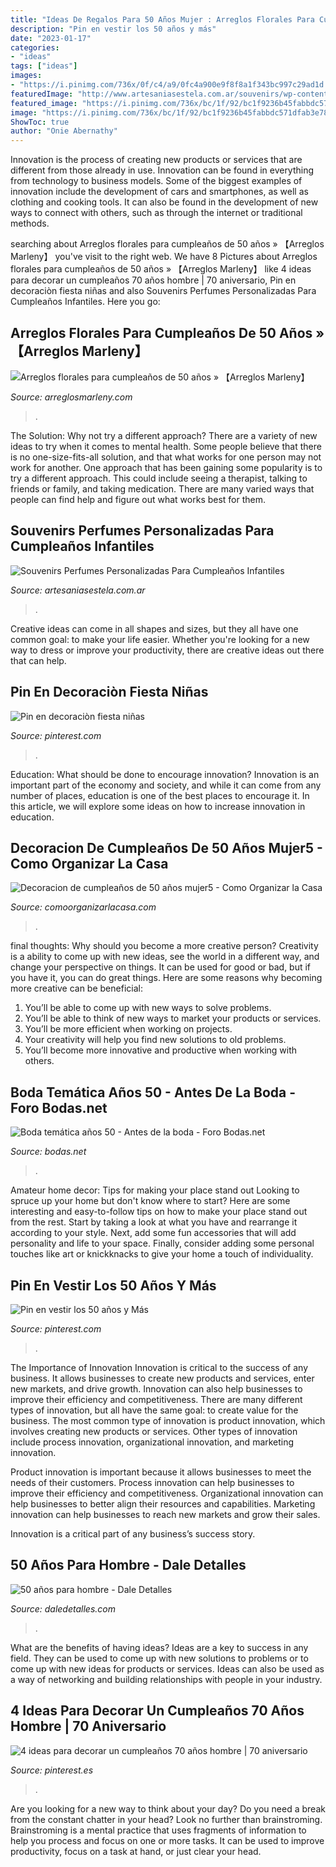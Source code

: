 ```yaml
---
title: "Ideas De Regalos Para 50 Años Mujer : Arreglos Florales Para Cumpleaños De 50 Años » 【arreglos Marleny】"
description: "Pin en vestir los 50 años y más"
date: "2023-01-17"
categories:
- "ideas"
tags: ["ideas"]
images:
- "https://i.pinimg.com/736x/0f/c4/a9/0fc4a900e9f8f8a1f343bc997c29ad1d.jpg"
featuredImage: "http://www.artesaniasestela.com.ar/souvenirs/wp-content/uploads/2012/02/Souvenirs-Perfumes.jpg"
featured_image: "https://i.pinimg.com/736x/bc/1f/92/bc1f9236b45fabbdc571dfab3e7847b2.jpg"
image: "https://i.pinimg.com/736x/bc/1f/92/bc1f9236b45fabbdc571dfab3e7847b2.jpg"
ShowToc: true
author: "Onie Abernathy"
---
```



Innovation is the process of creating new products or services that are different from those already in use. Innovation can be found in everything from technology to business models. Some of the biggest examples of innovation include the development of cars and smartphones, as well as clothing and cooking tools. It can also be found in the development of new ways to connect with others, such as through the internet or traditional methods.

	

		
searching about Arreglos florales para cumpleaños de 50 años » 【Arreglos Marleny】 you've visit to the right web. We have 8 Pictures about Arreglos florales para cumpleaños de 50 años » 【Arreglos Marleny】 like 4 ideas para decorar un cumpleaños 70 años hombre | 70 aniversario, Pin en decoraciòn fiesta niñas and also Souvenirs Perfumes Personalizadas Para Cumpleaños Infantiles. Here you go:
		
    
## Arreglos Florales Para Cumpleaños De 50 Años » 【Arreglos Marleny】

<img loading=lazy src="https://www.arreglosmarleny.com/wp-content/uploads/2019/12/Arreglos-florales-para-cumpleanos-de-50-anos-.jpg" onerror="this.onerror=null;this.src='https://tse4.mm.bing.net/th?id=OIP.M7QjK_yvQxqgc_PL-auN3AHaEK&amp;pid=15.1';" alt="Arreglos florales para cumpleaños de 50 años » 【Arreglos Marleny】">

_Source: arreglosmarleny.com_

>. 

	

The Solution: Why not try a different approach?
There are a variety of new ideas to try when it comes to mental health. Some people believe that there is no one-size-fits-all solution, and that what works for one person may not work for another. One approach that has been gaining some popularity is to try a different approach. This could include seeing a therapist, talking to friends or family, and taking medication. There are many varied ways that people can find help and figure out what works best for them.

    
## Souvenirs Perfumes Personalizadas Para Cumpleaños Infantiles

<img loading=lazy src="http://www.artesaniasestela.com.ar/souvenirs/wp-content/uploads/2012/02/Souvenirs-Perfumes.jpg" onerror="this.onerror=null;this.src='https://tse4.mm.bing.net/th?id=OIP.izbMdQTwuYBueYjYT1AvjAHaJ4&amp;pid=15.1';" alt="Souvenirs Perfumes Personalizadas Para Cumpleaños Infantiles">

_Source: artesaniasestela.com.ar_

>. 

	

Creative ideas can come in all shapes and sizes, but they all have one common goal: to make your life easier. Whether you're looking for a new way to dress or improve your productivity, there are creative ideas out there that can help.

    
## Pin En Decoraciòn Fiesta Niñas

<img loading=lazy src="https://i.pinimg.com/736x/0f/c4/a9/0fc4a900e9f8f8a1f343bc997c29ad1d.jpg" onerror="this.onerror=null;this.src='https://tse2.mm.bing.net/th?id=OIP.Qy5tIjmywa6AxTgSJt7FCgHaJ4&amp;pid=15.1';" alt="Pin en decoraciòn fiesta niñas">

_Source: pinterest.com_

>. 

	

Education: What should be done to encourage innovation?
Innovation is an important part of the economy and society, and while it can come from any number of places, education is one of the best places to encourage it. In this article, we will explore some ideas on how to increase innovation in education.

    
## Decoracion De Cumpleaños De 50 Años Mujer5 - Como Organizar La Casa

<img loading=lazy src="https://comoorganizarlacasa.com/wp-content/uploads/2018/05/Decoracion-de-cumpleaños-de-50-años-mujer5-1-200x300.jpg" onerror="this.onerror=null;this.src='https://tse1.mm.bing.net/th?id=OIP.Y8mpP1kfDSKl2a26mjZX8wAAAA&amp;pid=15.1';" alt="Decoracion de cumpleaños de 50 años mujer5 - Como Organizar la Casa">

_Source: comoorganizarlacasa.com_

>. 

	

final thoughts: Why should you become a more creative person?
Creativity is a ability to come up with new ideas, see the world in a different way, and change your perspective on things. It can be used for good or bad, but if you have it, you can do great things. Here are some reasons why becoming more creative can be beneficial: 
1. You’ll be able to come up with new ways to solve problems. 
2. You’ll be able to think of new ways to market your products or services. 
3. You’ll be more efficient when working on projects. 
4. Your creativity will help you find new solutions to old problems. 
5. You’ll become more innovative and productive when working with others.

    
## Boda Temática Años 50 - Antes De La Boda - Foro Bodas.net

<img loading=lazy src="https://cdn0.bodas.net/usuarios/fotos/5/5/4/9/cfb_991214.jpg" onerror="this.onerror=null;this.src='https://tse3.mm.bing.net/th?id=OIP.aANkPxJ_CuMzoX7bLtdi2gHaE7&amp;pid=15.1';" alt="Boda temática años 50 - Antes de la boda - Foro Bodas.net">

_Source: bodas.net_

>. 

	

Amateur home decor: Tips for making your place stand out
Looking to spruce up your home but don't know where to start? Here are some interesting and easy-to-follow tips on how to make your place stand out from the rest. Start by taking a look at what you have and rearrange it according to your style. Next, add some fun accessories that will add personality and life to your space. Finally, consider adding some personal touches like art or knickknacks to give your home a touch of individuality.

    
## Pin En Vestir Los 50 Años Y Más

<img loading=lazy src="https://i.pinimg.com/736x/bc/1f/92/bc1f9236b45fabbdc571dfab3e7847b2.jpg" onerror="this.onerror=null;this.src='https://tse3.mm.bing.net/th?id=OIP.i7FP9E-UitSZUAzgikdnLAAAAA&amp;pid=15.1';" alt="Pin en vestir los 50 años y Más">

_Source: pinterest.com_

>. 

	

The Importance of Innovation
Innovation is critical to the success of any business. It allows businesses to create new products and services, enter new markets, and drive growth. Innovation can also help businesses to improve their efficiency and competitiveness.
There are many different types of innovation, but all have the same goal: to create value for the business. The most common type of innovation is product innovation, which involves creating new products or services. Other types of innovation include process innovation, organizational innovation, and marketing innovation.

Product innovation is important because it allows businesses to meet the needs of their customers. Process innovation can help businesses to improve their efficiency and competitiveness. Organizational innovation can help businesses to better align their resources and capabilities. Marketing innovation can help businesses to reach new markets and grow their sales.

Innovation is a critical part of any business’s success story.

    
## 50 Años Para Hombre - Dale Detalles

<img loading=lazy src="https://i2.wp.com/www.daledetalles.com/wp-content/uploads/2016/02/5027.jpg" onerror="this.onerror=null;this.src='https://tse3.mm.bing.net/th?id=OIP.2aOGxboWM5HdrKwKEfsBAQHaJ4&amp;pid=15.1';" alt="50 años para hombre - Dale Detalles">

_Source: daledetalles.com_

>. 

	

What are the benefits of having ideas?
Ideas are a key to success in any field. They can be used to come up with new solutions to problems or to come up with new ideas for products or services. Ideas can also be used as a way of networking and building relationships with people in your industry.

    
## 4 Ideas Para Decorar Un Cumpleaños 70 Años Hombre | 70 Aniversario

<img loading=lazy src="https://i.pinimg.com/originals/b7/25/8d/b7258ded21af3057613dc40f4e26007f.jpg" onerror="this.onerror=null;this.src='https://tse2.mm.bing.net/th?id=OIP.mUFxcBcHgwHfpqx8vJ3ywQAAAA&amp;pid=15.1';" alt="4 ideas para decorar un cumpleaños 70 años hombre | 70 aniversario">

_Source: pinterest.es_

>. 

	

Are you looking for a new way to think about your day? Do you need a break from the constant chatter in your head? Look no further than brainstroming. Brainstroming is a mental practice that uses fragments of information to help you process and focus on one or more tasks. It can be used to improve productivity, focus on a task at hand, or just clear your head.

